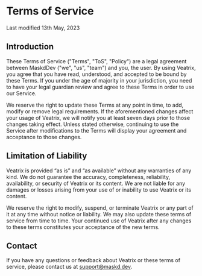 # Terms of Service

Last modified 13th May, 2023

## Introduction

These Terms of Service ("Terms", "ToS", "Policy") are a legal agreement between MaskdDev ("we", "us", "team") and you, the user. By using Veatrix, you agree that you have read, understood, and accepted to be bound by these Terms. If you under the age of majority in your jurisdiction, you need to have your legal guardian review and agree to these Terms in order to use our Service.

We reserve the right to update these Terms at any point in time, to add, modify or remove legal requirements. If the aforementioned changes affect your usage of Veatrix, we will notify you at least seven days prior to those changes taking effect. Unless stated otherwise, continuing to use the Service after modifications to the Terms will display your agreement and acceptance to those changes.

## Limitation of Liability

Veatrix is provided “as is” and “as available” without any warranties of any kind. We do not guarantee the accuracy, completeness, reliability, availability, or security of Veatrix or its content. We are not liable for any damages or losses arising from your use of or inability to use Veatrix or its content.

We reserve the right to modify, suspend, or terminate Veatrix or any part of it at any time without notice or liability. We may also update these terms of service from time to time. Your continued use of Veatrix after any changes to these terms constitutes your acceptance of the new terms.

## Contact

If you have any questions or feedback about Veatrix or these terms of service, please contact us at support@maskd.dev.
